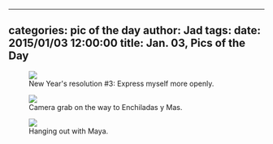 
---
categories: pic of the day
author: Jad
tags: 
date: 2015/01/03 12:00:00
title: Jan. 03, Pics of the Day 
---

<figure>
<img src="/img/2015/01/03/img_20150103_165721734_medium.jpg" />
<figcaption>New Year's resolution #3: Express myself more openly.</figcaption>
</figure>

<figure>
<img src="/img/2015/01/03/img_20150103_165711599_medium.jpg" />
<figcaption>Camera grab on the way to Enchiladas y Mas.</figcaption>
</figure>

<figure>
<img src="/img/2015/01/03/img_20150103_174109144_medium.jpg" />
<figcaption>Hanging out with Maya.</figcaption>
</figure>
